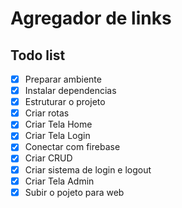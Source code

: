 # Agregador de links

## Todo list

- [x] Preparar ambiente
- [x] Instalar dependencias
- [x] Estruturar o projeto
- [x] Criar rotas
- [x] Criar Tela Home
- [x] Criar Tela Login
- [x] Conectar com firebase
- [x] Criar CRUD
- [x] Criar sistema de login e logout
- [x] Criar Tela Admin
- [x] Subir o pojeto para web
